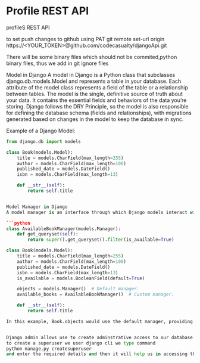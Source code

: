 # Profile REST API
profileS REST API

to set push changes to github using PAT
git remote set-url origin https://<YOUR_TOKEN>@github.com/codecasualty/djangoApi.git


There will be some binary files which should not be commited,python binary files, thus we add in git ignore files

Model in Django
A model in Django is a Python class that subclasses django.db.models.Model and represents a table in your database. Each attribute of the model class represents a field of the table or a relationship between tables. The model is the single, definitive source of truth about your data. It contains the essential fields and behaviors of the data you’re storing. Django follows the DRY Principle, so the model is also responsible for defining the database schema (fields and relationships), with migrations generated based on changes in the model to keep the database in sync.

Example of a Django Model:
```python
from django.db import models

class Book(models.Model):
    title = models.CharField(max_length=255)
    author = models.CharField(max_length=100)
    published_date = models.DateField()
    isbn = models.CharField(max_length=13)

    def __str__(self):
        return self.title


Model Manager in Django
A model manager is an interface through which Django models interact with the database. It is the bridge between your Django model objects and the database. Managers are Django's way to perform database queries. Each Django model has at least one manager, and custom managers can be created to extend or modify the default manager behavior.

```python
class AvailableBookManager(models.Manager):
    def get_queryset(self):
        return super().get_queryset().filter(is_available=True)

class Book(models.Model):
    title = models.CharField(max_length=255)
    author = models.CharField(max_length=100)
    published_date = models.DateField()
    isbn = models.CharField(max_length=13)
    is_available = models.BooleanField(default=True)

    objects = models.Manager()  # Default manager.
    available_books = AvailableBookManager()  # Custom manager.

    def __str__(self):
        return self.title

In this example, Book.objects would use the default manager, providing access to all books, whereas Book.available_books would use the AvailableBookManager, which filters the books to return only those that are available.


Django admin allows use to create adminstrative access to our database.This helps us to inspect the database, see models and modify them
to create a superuser we user django cli we type command
python manage.py createsuperuser
and enter the required details and then it will help us in accessing the database using this super_user
